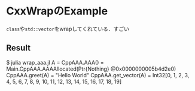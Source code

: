 # CxxWrapのExample

`class`や`std::vector`をwrapしてくれている．すごい

## Result

$ julia wrap_aaa.jl 
A = CppAAA.AAA() = Main.CppAAA.AAAAllocated(Ptr{Nothing} @0x0000000005b4d2e0)
CppAAA.greet(A) = "Hello World"
CppAAA.get_vector(A) = Int32[0, 1, 2, 3, 4, 5, 6, 7, 8, 9, 10, 11, 12, 13, 14, 15, 16, 17, 18, 19]